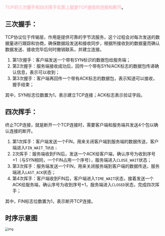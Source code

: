 **<font color=pink>TCP的三次握手和四次挥手实质上就是TCP通信的连接和断开</font>**。

## 三次握手：

TCP协议位于传输层，作用是提供可靠的字节流服务，这个过程会对每次发送的数据量进行跟踪和协商，确保数据段发送和接收同步，根据所接收到的数据量而确认数据发送、接收完毕后何时撤销联系，并建立连接。

1. 第1次握手：客户端发送一个带有SYN标识的数据包给服务端；
2. 第2次握手：服务端接收成功后，回传一个带有SYN/ACK标志的数据包传递确认信息，表示可以收到；
3. 第3次握手：客户端再回传一个带有ACK标志的数据包，表示知道可以接收，握手结束；

其中，SYN标志位数置为1，表示建立TCP连接；ACK标志表示验证字段。



## 四次挥手：

终止TCP连接，就是断开一个TCP连接时，需要客户端和服务端共发送4个包以确认连接的断开。

1. 第1次挥手：客户端发送一个FIN，用来关闭客户端到服务端的数据传送，客户端进入`FIN_WAIT_`1`状态；`
2. 2次挥手：服务端收到FIN后，发送一个ACK给客户端，确认序号为收到序号+1（与SYN相同，一个FIN占用一个序号），服务端进入`CLOSE_WAIT`状态；
3. 第3次挥手：服务端发送一个FIN，用来关闭服务端到客户端的数据传送，服务端进入`LAST_ACK`状态；
4. 第4次挥手：客户端收到FIN后，客户端进入`TIME_WAIT`状态，接着发送一个ACK给服务端，确认序号为收到序号+1，服务端进入`CLOSED`状态，完成四次挥手；

其中，FIN标志位数置为1，表示断开TCP连接。



## 时序示意图

<img src="https://raw.githubusercontent.com/Rainchen0504/picture/master/202304170922305.png" alt="img" style="zoom:67%"/>

